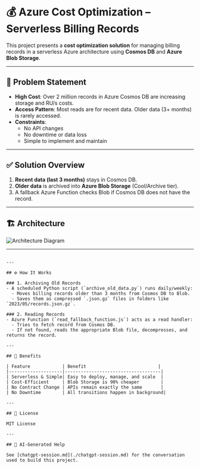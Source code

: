 
# 💰 Azure Cost Optimization – Serverless Billing Records

This project presents a **cost optimization solution** for managing billing records in a serverless Azure architecture using **Cosmos DB** and **Azure Blob Storage**.

---

## 📌 Problem Statement

- **High Cost**: Over 2 million records in Azure Cosmos DB are increasing storage and RU/s costs.
- **Access Pattern**: Most reads are for recent data. Older data (3+ months) is rarely accessed.
- **Constraints**:
  - No API changes
  - No downtime or data loss
  - Simple to implement and maintain

---

## ✅ Solution Overview

1. **Recent data (last 3 months)** stays in Cosmos DB.
2. **Older data** is archived into **Azure Blob Storage** (Cool/Archive tier).
3. A fallback Azure Function checks Blob if Cosmos DB does not have the record.

---

## 🏗️ Architecture

![Architecture Diagram](./assets/architecture.jpg)

---


```

---

## ⚙️ How It Works

### 1. Archiving Old Records
- A scheduled Python script (`archive_old_data.py`) runs daily/weekly:
  - Moves billing records older than 3 months from Cosmos DB to Blob.
  - Saves them as compressed `.json.gz` files in folders like `2023/05/records.json.gz`.

### 2. Reading Records
- Azure Function (`read_fallback_function.js`) acts as a read handler:
  - Tries to fetch record from Cosmos DB.
  - If not found, reads the appropriate Blob file, decompresses, and returns the record.

---

## 🚀 Benefits

| Feature            | Benefit                           |
|--------------------|------------------------------------|
| Serverless & Simple| Easy to deploy, manage, and scale  |
| Cost-Efficient     | Blob Storage is 90% cheaper        |
| No Contract Change | APIs remain exactly the same       |
| No Downtime        | All transitions happen in background|

---

## 📄 License

MIT License

---

## 🤖 AI-Generated Help

See [chatgpt-session.md](./chatgpt-session.md) for the conversation used to build this project.
